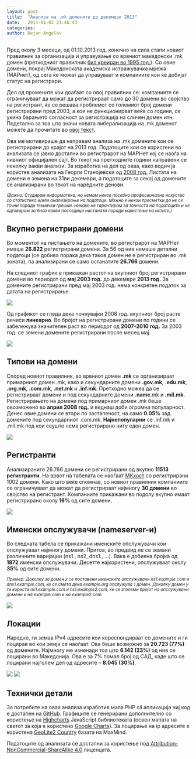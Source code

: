 ```yaml
---
layout: post
title:  "Анализа на .mk домените до декември 2013"
date:   2014-01-03 21:46:43
categories: 
author: Dejan Angelov
---
```


Пред околу 3 месеци, од 01.10.2013 год. конечно на сила стапи новиот правилник за организација и управување со врвниот македонски .mk домен (претходниот правилник [бил креиран во 1995 год.](http://it.com.mk/sakate-mk-domen-kje-mora-da-pochekate-nekoj-mesec/)). Со овие домени, покрај Македонската академска истражувачка мрежа (МАРнет), од сега ќе можат да управуваат и компаниите кои ќе добијат статус на регистрари.

Дел од промените кои доаѓаат со овој правилник се: компаниите се ограничуваат да можат да регистрираат само до 30 домени во својство на регистрант, ќе се решава проблемот со големиот број домени регистрирани пред 2003, а кои не функционираат веќе со години, се укина барањето согласност за регистрација на сличен домен итн. Подетално за тоа што значи новата либерализација на .mk доменот можете да прочитате во [овој текст](http://it.com.mk/shto-znachi-novata-liberalizatsija-na-mk-domenot/).

Ова ме мотивираше да направам анализа на .mk домените кои се регистрирани до крајот на 2013 год. Податоците кои се користени во анализата се јавно достапни во регистрарот на МАРНет кој се наоѓа на нивниот официјален сајт. Во текот на претходните години направени се неколку вакви анализи. За изработка на дел од оваа, како водич ја користев анализата на Георги Станојевски од [2008 год.](https://georgi.softver.org.mk/blog/datoteki/mkdomainstats/izveshtaj_analiza_na_registrirani_mk_domeni.pdf) Листата на домени е земена на 31ви декември, а податоците за секој од домените се анализирани во текот на наредните денови.

<em><small>(Важно: Студирам информатика, но немам некое посебно професионално искуство со статистика и/или анализирање на податоци. Можно е некои пресметки да не се точни поради технички грешки. Никако не гарантирам за точноста на податоците и не одговарам за било какви последици настанати поради користење на истите.)</small></em>

Вкупно регистрирани домени
---

Во моментот на листањето на домените, во регистрарот на МАРНет имаше **26.822** регистрирани домени. За 56 oд нив немаше детални податоци (се добива порака дека таков домен не е регистриран во .mk зоната), па анализирани се само останатите **26.766** домени.

На следниот график е прикажан растот на вкупниот број регистрирани домени во периодот од **мај 2003 год.** до декември **2013 год.** За домените регистрирани пред мај 2003 год. нема конкретен податок за датата на регистрирање.

<img src="{{ site.url }}/images/marnetanaliza/1.png" class="img-center" />

Од графикот се гледа дека почнувајки 2008 год. вкупниот број расте речиси **линеарно**. Во бројот на регистрирани домени по години се забележува значителен раст во периодот од **2007-2010 год.** За 2003 год. се земени домените регистрирани после месец мај.

<img src="{{ site.url }}/images/marnetanaliza/2.png" class="img-center" />

Типови на домени
---

Според новиот правилник, во врвниот домен **.mk** се организираат примарниот домен .mk, како и секундарните домени **.gov.mk**, **.edu.mk**, **.org.mk**, **.com.mk**, **.net.mk** и **.inf.mk**. Претходно можеа да се регистрираат домени и под секундарните домени **.name**.mk и **.mil.mk**. Регистрирањето на домени под примарниот домен .mk беше овозможено во **април 2008 год.** и веднаш доби огромна популарност. Денес овие домени се втори по застапеност, на само **0.05%** зад домените под секундарниот .com.mk. **Најнепопуларни** се .inf.mk и .mil.mk под кои сеуште нема регистрирано ниту еден домен.

<img src="{{ site.url }}/images/marnetanaliza/3.png" class="img-center" />

Регистранти
---

Анализираните 26.766 домени се регистрирани од вкупно **11513 регистранти**. На врвот на табелата се наоѓаат [МКхост](http://www.mkhost.com.mk/) со регистрирани 1002 домени. Како што веќе спомнав, со новиот правилник компаниите се ограничуваат да можат да регистрираат најмногу **30 домени** во својство на регистрант. Компаниите прикажани во подолу вкупно имаат регистрирано околу **16%** од сите домени.

<img src="{{ site.url }}/images/marnetanaliza/4.png" class="img-center" />

Именски опслужувачи (nameserver-и)
---

Во следната табела се прикажани именските опслужувачи кои опслужуваат најмногу домени. Притоа, во предвид не се земани различните варијации (ns1., ns2, dns1., …). Вака е добиена бројка од **1872** именски опслужувачи. Десетте најкористени, опслужуваат околу **35%** од сите домени.

<em><small>Пример: Доколку за домен x се поставени именските опслужувачи ns1.example.com и dns1.example.com, ќе се смета дека example.org опслужува 1 домен. Доколку домен y ги користи ns1.example.com и ns1.example2.com, ќе се зголеми бројот на опслужувани домени и на example.com и на example2.com.</small></em>

<img src="{{ site.url }}/images/marnetanaliza/5.png" class="img-center" />

Локации
---

Наредно, ги земав IPv4 адресите кои кореспондираат со домените и ги лоцирав во кои земји се наоѓаат. Ова беше возможно за **20.723 (77%)** од домените. Најмногу ме изненади тоа што **6.142 (23%)** од нив се лоцирани во Македонија. Ова е за 7% помал број од САД, каде што се лоцирани најголем дел од адресите – **8.045 (30%)**.

<img src="{{ site.url }}/images/marnetanaliza/6.png" class="img-center" />

<img src="{{ site.url }}/images/marnetanaliza/7.png" class="img-center" />

Технички детали
---

За потребите на оваа анализа изработив мала PHP cli апликација чиј код е достапен на [GitHub](https://github.com/angelov/MarnetAnalyzer). Графиците се генерирани дополнително со користење на [Highcharts](http://www.highcharts.com/) JavaScript библиотеката (освен мапата на светот за која е користено [Google Charts](https://developers.google.com/chart/)). За лоцирање на ip адресите е користена [GeoLite2 Country](http://dev.maxmind.com/geoip/geoip2/geolite2/) базата на MaxMind.

Податоците од анализата се достапни за користење под [Attribution-NonCommercial-ShareAlike 4.0](http://creativecommons.org/licenses/by-nc-sa/4.0/deed.en_US) лиценцата.